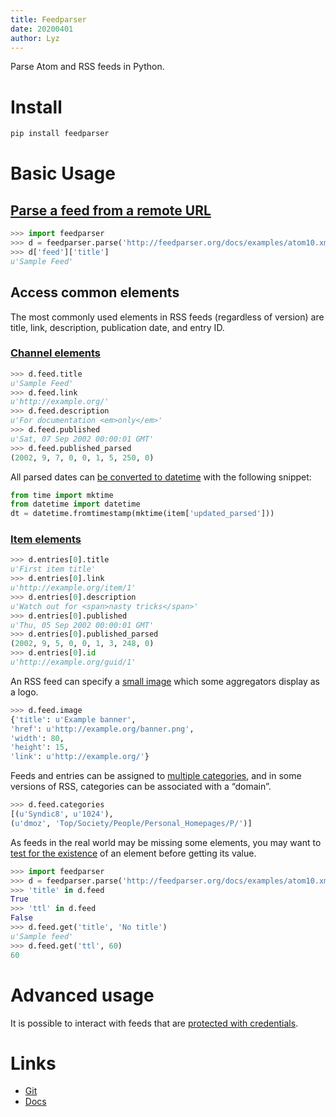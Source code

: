 ```yaml
---
title: Feedparser
date: 20200401
author: Lyz
---
```


Parse Atom and RSS feeds in Python.

# Install

```bash
pip install feedparser
```

# Basic Usage

## [Parse a feed from a remote URL](https://pythonhosted.org/feedparser/introduction.html#parsing-a-feed-from-a-remote-url)

```python
>>> import feedparser
>>> d = feedparser.parse('http://feedparser.org/docs/examples/atom10.xml')
>>> d['feed']['title']
u'Sample Feed'
```

## Access common elements

The most commonly used elements in RSS feeds (regardless of version) are title,
link, description, publication date, and entry ID.

### [Channel elements](https://pythonhosted.org/feedparser/common-rss-elements.html#accessing-common-channel-elements)

```python
>>> d.feed.title
u'Sample Feed'
>>> d.feed.link
u'http://example.org/'
>>> d.feed.description
u'For documentation <em>only</em>'
>>> d.feed.published
u'Sat, 07 Sep 2002 00:00:01 GMT'
>>> d.feed.published_parsed
(2002, 9, 7, 0, 0, 1, 5, 250, 0)

```
All parsed dates can [be converted to
datetime](https://snipplr.com/view/56927/convert-the-timestructtime-object-into-a-datetimedatetime-object)
with the following snippet:

```python
from time import mktime
from datetime import datetime
dt = datetime.fromtimestamp(mktime(item['updated_parsed']))
```

### [Item elements](https://pythonhosted.org/feedparser/common-rss-elements.html#accessing-common-item-elements)

```python
>>> d.entries[0].title
u'First item title'
>>> d.entries[0].link
u'http://example.org/item/1'
>>> d.entries[0].description
u'Watch out for <span>nasty tricks</span>'
>>> d.entries[0].published
u'Thu, 05 Sep 2002 00:00:01 GMT'
>>> d.entries[0].published_parsed
(2002, 9, 5, 0, 0, 1, 3, 248, 0)
>>> d.entries[0].id
u'http://example.org/guid/1'
```
An RSS feed can specify a [small
image](https://pythonhosted.org/feedparser/uncommon-rss.html#accessing-feed-image)
which some aggregators display as a logo.

```python
>>> d.feed.image
{'title': u'Example banner',
'href': u'http://example.org/banner.png',
'width': 80,
'height': 15,
'link': u'http://example.org/'}
```

Feeds and entries can be assigned to [multiple
categories](https://pythonhosted.org/feedparser/uncommon-rss.html#accessing-multiple-categories),
and in some versions of RSS, categories can be associated with a “domain”.

```python
>>> d.feed.categories
[(u'Syndic8', u'1024'),
(u'dmoz', 'Top/Society/People/Personal_Homepages/P/')]
```

As feeds in the real world may be missing some elements, you may want to [test
for the existence](https://pythonhosted.org/feedparser/basic-existence.html#testing-if-elements-are-present)
of an element before getting its value.

```python
>>> import feedparser
>>> d = feedparser.parse('http://feedparser.org/docs/examples/atom10.xml')
>>> 'title' in d.feed
True
>>> 'ttl' in d.feed
False
>>> d.feed.get('title', 'No title')
u'Sample feed'
>>> d.feed.get('ttl', 60)
60
```

# Advanced usage

It is possible to interact with feeds that are [protected with
credentials](https://pythonhosted.org/feedparser/http-authentication.html).

# Links

* [Git](https://github.com/kurtmckee/feedparser)
* [Docs](https://pythonhosted.org/feedparser/)
